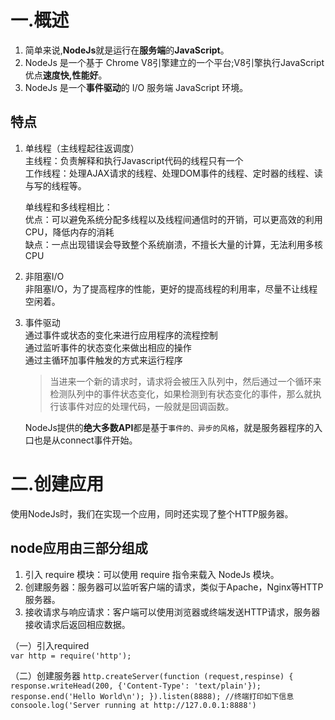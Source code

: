 # 一.概述

1. 简单来说,**NodeJs**就是运行在**服务端**的**JavaScript**。
2. NodeJs 是一个基于 Chrome V8引擎建立的一个平台;V8引擎执行JavaScript优点**速度快,性能好**。
3. NodeJs 是一个**事件驱动**的 I/O 服务端 JavaScript 环境。

## 特点

1. 单线程（主线程起往返调度）  
	主线程：负责解释和执行Javascript代码的线程只有一个  
	工作线程：处理AJAX请求的线程、处理DOM事件的线程、定时器的线程、读与写的线程等。  
	
	单线程和多线程相比：  
	优点：可以避免系统分配多线程以及线程间通信时的开销，可以更高效的利用CPU，降低内存的消耗  
	缺点：一点出现错误会导致整个系统崩溃，不擅长大量的计算，无法利用多核CPU
	
2. 非阻塞I/O	  
	非阻塞I/O，为了提高程序的性能，更好的提高线程的利用率，尽量不让线程空闲着。  
	
3. 事件驱动  
	通过事件或状态的变化来进行应用程序的流程控制  
	通过监听事件的状态变化来做出相应的操作  
	通过主循环加事件触发的方式来运行程序  
	>当进来一个新的请求时，请求将会被压入队列中，然后通过一个循环来检测队列中的事件状态变化，如果检测到有状态变化的事件，那么就执行该事件对应的处理代码，一般就是回调函数。  
	
	NodeJs提供的**绝大多数API**都是基于`事件的、异步的风格`，就是服务器程序的入口也是从connect事件开始。

# 二.创建应用  
使用NodeJs时，我们在实现一个应用，同时还实现了整个HTTP服务器。  
	
## node应用由三部分组成
1. 引入 require 模块：可以使用 require 指令来载入 NodeJs 模块。
2. 创建服务器：服务器可以监听客户端的请求，类似于Apache，Nginx等HTTP服务器。
3. 接收请求与响应请求：客户端可以使用浏览器或终端发送HTTP请求，服务器接收请求后返回相应数据。

（一）引入required  
	```
	var http = require('http');
	```
	
（二）创建服务器
	```
	http.createServer(function (request,respinse) {
		response.writeHead(200, {'Content-Type': 'text/plain'});
		response.end('Hello World\n');
	}).listen(8888);
	//终端打印如下信息  
	consoole.log('Server running at http://127.0.0.1:8888')
	```